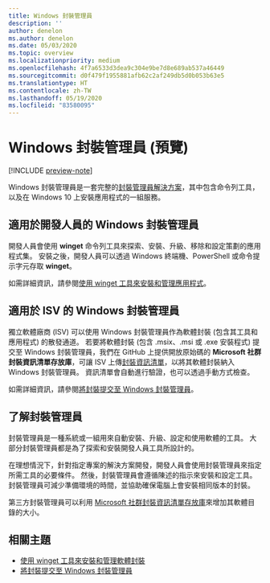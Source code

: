 ```yaml
---
title: Windows 封裝管理員
description: ''
author: denelon
ms.author: denelon
ms.date: 05/03/2020
ms.topic: overview
ms.localizationpriority: medium
ms.openlocfilehash: 4f7a6533d3dea9c304e9be7d8e689ab537a46449
ms.sourcegitcommit: d0f479f1955881afb62c2af249db5d0b053b63e5
ms.translationtype: HT
ms.contentlocale: zh-TW
ms.lasthandoff: 05/19/2020
ms.locfileid: "83580095"
---
```

# <a name="windows-package-manager-preview"></a>Windows 封裝管理員 (預覽)

[!INCLUDE [preview-note](../includes/package-manager-preview.md)]

Windows 封裝管理員是一套完整的[封裝管理員解決方案](#understanding-package-managers)，其中包含命令列工具，以及在 Windows 10 上安裝應用程式的一組服務。

## <a name="windows-package-manager-for-developers"></a>適用於開發人員的 Windows 封裝管理員

開發人員會使用 **winget** 命令列工具來探索、安裝、升級、移除和設定策劃的應用程式集。 安裝之後，開發人員可以透過 Windows 終端機、PowerShell 或命令提示字元存取 **winget**。

如需詳細資訊，請參閱[使用 winget 工具來安裝和管理應用程式](winget/index.md)。

## <a name="windows-package-manager-for-isvs"></a>適用於 ISV 的 Windows 封裝管理員

獨立軟體廠商 (ISV) 可以使用 Windows 封裝管理員作為軟體封裝 (包含其工具和應用程式) 的散發通道。 若要將軟體封裝 (包含 .msix、.msi 或 .exe 安裝程式) 提交至 Windows 封裝管理員，我們在 GitHub 上提供開放原始碼的 **Microsoft 社群封裝資訊清單存放庫**，可讓 ISV 上傳[封裝資訊清單](package/manifest.md)，以將其軟體封裝納入 Windows 封裝管理員。 資訊清單會自動進行驗證，也可以透過手動方式檢查。

如需詳細資訊，請參閱[將封裝提交至 Windows 封裝管理員](package/repository.md)。

## <a name="understanding-package-managers"></a>了解封裝管理員

封裝管理員是一種系統或一組用來自動安裝、升級、設定和使用軟體的工具。 大部分封裝管理員都是為了探索和安裝開發人員工具所設計的。

在理想情況下，針對指定專案的解決方案開發，開發人員會使用封裝管理員來指定所需工具的必要條件。 然後，封裝管理員會遵循陳述的指示來安裝和設定工具。 封裝管理員可減少準備環境的時間，並協助確保電腦上會安裝相同版本的封裝。

第三方封裝管理員可以利用 [Microsoft 社群封裝資訊清單存放庫](package/repository.md)來增加其軟體目錄的大小。

## <a name="related-topics"></a>相關主題

* [使用 winget 工具來安裝和管理軟體封裝](winget/index.md)
* [將封裝提交至 Windows 封裝管理員](package/index.md)